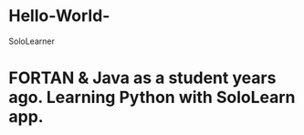 # Hello-World-
SoloLearner
# FORTAN & Java as a student years ago. Learning Python with SoloLearn app. 
